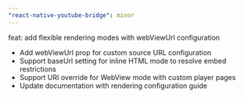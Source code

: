 ```yaml
---
"react-native-youtube-bridge": minor
---
```


feat: add flexible rendering modes with webViewUrl configuration
- Add webViewUrl prop for custom source URL configuration
- Support baseUrl setting for inline HTML mode to resolve embed restrictions
- Support URI override for WebView mode with custom player pages
- Update documentation with rendering configuration guide
